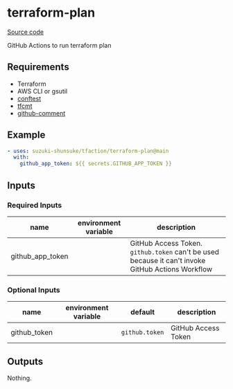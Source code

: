 # terraform-plan

[Source code](https://github.com/suzuki-shunsuke/tfaction/tree/main/terraform-plan)

GitHub Actions to run terraform plan

## Requirements

* Terraform
* AWS CLI or gsutil
* [conftest](https://www.conftest.dev/)
* [tfcmt](https://github.com/suzuki-shunsuke/tfcmt)
* [github-comment](https://github.com/suzuki-shunsuke/github-comment)

## Example

```yaml
- uses: suzuki-shunsuke/tfaction/terraform-plan@main
  with:
    github_app_token: ${{ secrets.GITHUB_APP_TOKEN }}
```

## Inputs

### Required Inputs

name | environment variable | description
--- | --- | ---
github_app_token | | GitHub Access Token. `github.token` can't be used because it can't invoke GitHub Actions Workflow

### Optional Inputs

name | environment variable | default | description
--- | --- | --- | ---
github_token | | `github.token` | GitHub Access Token

## Outputs

Nothing.
